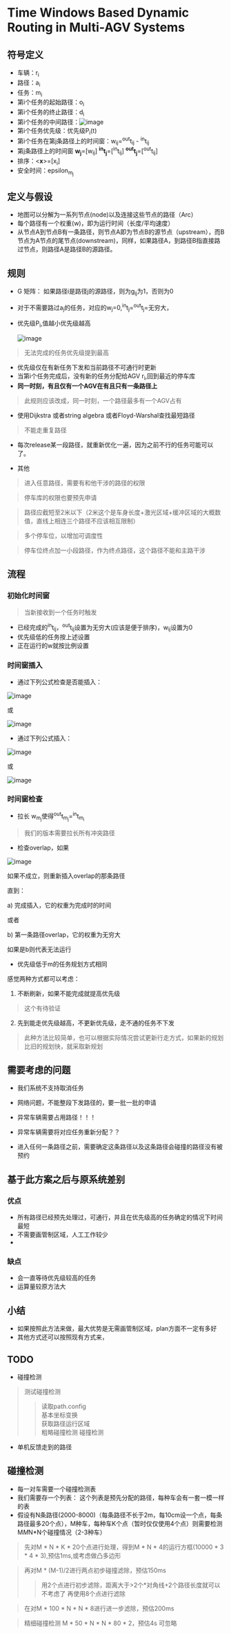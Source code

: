 # Time Windows Based Dynamic Routing in Multi-AGV Systems

## 符号定义
* 车辆：r<sub>i</sub>
* 路径：a<sub>i</sub>
* 任务：m<sub>i</sub>
* 第i个任务的起始路径：o<sub>i</sub>
* 第i个任务的终止路径：d<sub>i</sub>
* 第i个任务的中间路径：![image](https://github.com/YujieLu/pathplaning/blob/master/literature/Equations/Eqn1.gif)
* 第i个任务优先级：优先级P<sub>i</sub>(t)
* 第i个任务在第j条路径上的时间窗：w<sub>ij</sub>=<sup>out</sup>t<sub>ij</sub> - <sup>in</sup>t<sub>ij</sub>
* 第j条路径上的时间窗 
	**w<sub>j</sub>**=[w<sub>ij</sub>]
	**<sup>in</sup>t<sub>j</sub>**=[<sup>in</sup>t<sub>ij</sub>]
	**<sup>out</sup>t<sub>j</sub>**=[<sup>out</sup>t<sub>ij</sub>]
* 排序：<**x**>=[x<sub>i</sub>]
* 安全时间：epsilon<sub>m<sub>j</sub></sub>

## 定义与假设

* 地图可以分解为一系列节点(node)以及连接这些节点的路径（Arc）
* 每个路径有一个权重(w)，即为运行时间（长度/平均速度）
* 从节点A到节点B有一条路径，则节点A即为节点B的源节点（upstream），而B节点为A节点的尾节点(downstream)，同样，如果路径A，到路径B指直接路过节点，则路径A是路径B的源路径。

## 规则
* G 矩阵： 如果路径i是路径j的源路径，则为g<sub>ij</sub>为1，否则为0
* 对于不需要路过a<sub>j</sub>的任务，对应的w<sub>j</sub>=0,<sup>in</sup>t<sub>j</sub>=<sup>out</sup>t<sub>j</sub>=无穷大，
* 优先级P<sub>i</sub>,值越小优先级越高

	![image](https://github.com/YujieLu/pathplaning/blob/master/literature/Equations/Eqn2.png)

> 无法完成的任务优先级提到最高

* 优先级仅在有新任务下发和当前路径不可通行时更新
* 当第i个任务完成后，没有新的任务分配给AGV r<sub>i</sub>,回到最近的停车库
* **同一时刻，有且仅有一个AGV在有且只有一条路径上**
> 此规则应该改成，同一时刻，一个路径最多有一个AGV占有
* 使用Dijkstra 或者string algebra 或者Floyd-Warshal查找最短路径
> 不能走重复路径

* 每次release某一段路径，就重新优化一遍，因为之前不行的任务可能可以了。

* 其他
> 进入任意路径，需要有和他干涉的路径的权限

> 停车库的权限也要预先申请

> 路径应截短至2米以下（2米这个是车身长度+激光区域+缓冲区域的大概数值，直线上相连三个路径不应该相互限制）

> 多个停车位，以增加可调度性

> 停车位终点加一小段路径，作为终点路径，这个路径不能和主路干涉

## 流程
### 初始化时间窗
> 当新接收到一个任务时触发
* 已经完成的<sup>in</sup>t<sub>ij</sub>，<sup>out</sup>t<sub>ij</sub>设置为无穷大(应该是便于排序)，w<sub>ij</sub>设置为0
* 优先级低的任务按上述设置
* 正在运行的w就按比例设置

### 时间窗插入
* 通过下列公式检查是否能插入：

![image](https://github.com/YujieLu/pathplaning/blob/master/literature/Equations/Eqn3.png)

或

![image](https://github.com/YujieLu/pathplaning/blob/master/literature/Equations/Eqn4.png)

* 通过下列公式插入：

![image](https://github.com/YujieLu/pathplaning/blob/master/literature/Equations/Eqn5.png)

或

![image](https://github.com/YujieLu/pathplaning/blob/master/literature/Equations/Eqn6.png)

### 时间窗检查

* 拉长 w<sub>m<sub>j</sub></sub>使得<sup>out</sup>t<sub>m<sub>j</sub></sub>=<sup>in</sup>t<sub>m<sub>i</sub></sub>
> 我们的版本需要拉长所有冲突路径

* 检查overlap，如果

![image](https://github.com/YujieLu/pathplaning/blob/master/literature/Equations/Eqn7.png)

如果不成立，则重新插入overlap的那条路径

直到：

a) 完成插入，它的权重为完成时的时间

或者

b) 第一条路径overlap，它的权重为无穷大

如果是b则代表无法运行

* 优先级低于m的任务规划方式相同


感觉两种方式都可以考虑：
1. 不断刷新，如果不能完成就提高优先级
> 这个有待验证
2. 先到能走优先级越高，不更新优先级，走不通的任务不下发
> 此种方法比较简单，也可以根据实际情况尝试更新行走方式，如果新的规划比旧的规划快，就采取新规划


## 需要考虑的问题
* 我们系统不支持取消任务
* 网络问题，不能整段下发路径的，要一批一批的申请
* 异常车辆需要占用路径！！！
* 异常车辆需要将对应任务重新分配？？

* 进入任何一条路径之前，需要确定这条路径以及这条路径会碰撞的路径没有被预约


## 基于此方案之后与原系统差别
### 优点
* 所有路径已经预先处理过，可通行，并且在优先级高的任务确定的情况下时间最短
* 不需要画管制区域，人工工作较少
* 

### 缺点
* 会一直等待优先级较高的任务
* 运算量较原方法大


## 小结
* 如果按照此方法来做，最大优势是无需画管制区域，plan方面不一定有多好
* 其他方式还可以按照现有方式来，

## TODO
* 碰撞检测
> 测试碰撞检测
>> 读取path.config  
>> 基本坐标变换  
>> 获取路径运行区域  
>> 粗略碰撞检测
>> 碰撞检测
* 单机反馈走到的路径

## 碰撞检测
* 每一对车需要一个碰撞检测表
* 我们需要存一个列表：
	这个列表是预先分配的路径，每种车会有一套一模一样的表
* 假设有N条路径(2000-8000)（每条路径不长于2m，每10cm设一个点，每条路径最多20个点），M种车，每种车K个点（暂时仅仅使用4个点）则需要检测M*M*N*N个碰撞情况（2-3种车）	
> 先对M * N * K * 20个点进行处理，得到M * N * 4的运行方框(10000 * 3 * 4 * 3),预估1ms,或考虑做凸多边形

> 再对M * (M-1)/2进行两点初步碰撞滤除，预估150ms
>> 用2个点进行初步滤除，距离大于>2个*对角线+2个路径长度就可以不考虑了
再使用8个点进行滤除

> 在对M * 100 * N * N * 8进行进一步滤除，预估200ms

> 精细碰撞检测 M * 50 * N * N * 80 * 2，预估4s 可忽略



